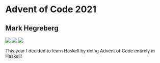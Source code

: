 # Advent of Code 2021
## Mark Hegreberg
![](https://img.shields.io/badge/day%20📅-25-blue)
![](https://img.shields.io/badge/days%20completed-3-red)
![](https://img.shields.io/badge/stars%20⭐-6-yellow)


This year I decided to learn Haskell by doing Advent of Code entirely in Haskell!
